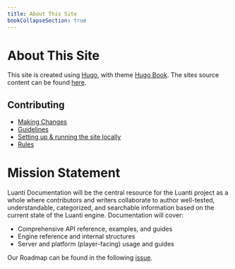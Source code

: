 ```yaml
---
title: About This Site
bookCollapseSection: true
---
```


# About This Site

This site is created using [Hugo](https://gohugo.io/), with theme [Hugo Book](https://themes.gohugo.io/themes/hugo-book/). 
The sites source content can be found [here](https://github.com/minetest/dev.luanti.org/tree/master/content).

## Contributing

* [Making Changes](/about-this-site/making-changes/)
* [Guidelines](/about-this-site/guidelines/)
* [Setting up & running the site locally](/about-this-site/local-development/)
* [Rules](/about-this-site/rules/)

# Mission Statement

Luanti Documentation will be the central resource for the Luanti project as a whole where contributors and writers collaborate to author well-tested, understandable, categorized, and searchable information based on the current state of the Luanti engine. Documentation will cover:

* Comprehensive API reference, examples, and guides
* Engine reference and internal structures
* Server and platform (player-facing) usage and guides

Our Roadmap can be found in the following [issue](https://github.com/minetest/dev.luanti.org/issues/113).